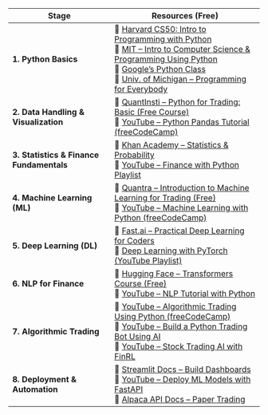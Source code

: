 | Stage                                    | Resources (Free)                                                                                                                                                                                                                                                                                                                                                                                                                                                                             |
| ---------------------------------------- | -------------------------------------------------------------------------------------------------------------------------------------------------------------------------------------------------------------------------------------------------------------------------------------------------------------------------------------------------------------------------------------------------------------------------------------------------------------------------------------------- |
| **1. Python Basics**                     | 🔹 [Harvard CS50: Intro to Programming with Python](https://cs50.harvard.edu/python/)  <br> 🔹 [MIT – Intro to Computer Science & Programming Using Python](https://ocw.mit.edu/courses/electrical-engineering-and-computer-science/6-0001-introduction-to-computer-science-and-programming-in-python-fall-2016/)  <br> 🔹 [Google’s Python Class](https://developers.google.com/edu/python)  <br> 🔹 [Univ. of Michigan – Programming for Everybody](https://www.coursera.org/learn/python) |
| **2. Data Handling & Visualization**     | 🔹 [QuantInsti – Python for Trading: Basic (Free Course)](https://quantra.quantinsti.com/course/python-trading-basic)  <br> 🔹 [YouTube – Python Pandas Tutorial (freeCodeCamp)](https://www.youtube.com/watch?v=vmEHCJofslg)                                                                                                                                                                                                                                                                |
| **3. Statistics & Finance Fundamentals** | 🔹 [Khan Academy – Statistics & Probability](https://www.khanacademy.org/math/statistics-probability)  <br> 🔹 [YouTube – Finance with Python Playlist](https://www.youtube.com/playlist?list=PL8UY_t0YguJRRcJ3m1c0UOq5QYt2YtX2w)                                                                                                                                                                                                                                                            |
| **4. Machine Learning (ML)**             | 🔹 [Quantra – Introduction to Machine Learning for Trading (Free)](https://quantra.quantinsti.com/course/introduction-to-machine-learning-for-trading)  <br> 🔹 [YouTube – Machine Learning with Python (freeCodeCamp)](https://www.youtube.com/watch?v=7eh4d6sabA0)                                                                                                                                                                                                                         |
| **5. Deep Learning (DL)**                | 🔹 [Fast.ai – Practical Deep Learning for Coders](https://course.fast.ai/)  <br> 🔹 [Deep Learning with PyTorch (YouTube Playlist)](https://www.youtube.com/playlist?list=PLhhyoLH6Ijfw0TpCTVTNk42NN08H6UvNQ)                                                                                                                                                                                                                                                                                |
| **6. NLP for Finance**                   | 🔹 [Hugging Face – Transformers Course (Free)](https://huggingface.co/course/chapter1)  <br> 🔹 [YouTube – NLP Tutorial with Python](https://www.youtube.com/watch?v=8dItOM6eYXY)                                                                                                                                                                                                                                                                                                            |
| **7. Algorithmic Trading**               | 🔹 [YouTube – Algorithmic Trading Using Python (freeCodeCamp)](https://www.youtube.com/watch?v=xfzGZB4HhEE)  <br> 🔹 [YouTube – Build a Python Trading Bot Using AI](https://www.youtube.com/watch?v=J3VEniAKg5A)  <br> 🔹 [YouTube – Stock Trading AI with FinRL](https://www.youtube.com/watch?v=OrqffjqkklM)                                                                                                                                                                              |
| **8. Deployment & Automation**           | 🔹 [Streamlit Docs – Build Dashboards](https://docs.streamlit.io/)  <br> 🔹 [YouTube – Deploy ML Models with FastAPI](https://www.youtube.com/watch?v=0sOvCWFmrtA)  <br> 🔹 [Alpaca API Docs – Paper Trading](https://alpaca.markets/docs/)                                                                                                                                                                                                                                                  |
